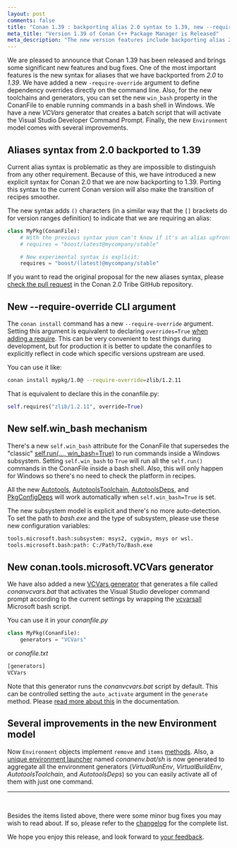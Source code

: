 ```yaml
---
layout: post
comments: false
title: "Conan 1.39 : backporting alias 2.0 syntax to 1.39, new --require-override CLI argument, new win_bash attribute in conanfiles to better manage Windows subsystems, new VCVars generator, several improvements in the new Environment model."
meta_title: "Version 1.39 of Conan C++ Package Manager is Released"
meta_description: "The new version features include backporting alias 2.0 syntax to 1.39, new --require-override CLI argument, new win_bash attribute in conanfiles and more..."
---
```


We are pleased to announce that Conan 1.39 has been released and brings some
significant new features and bug fixes. One of the most important features is the new syntax for aliases
that we have backported from *2.0* to *1.39*. We have added a new `-require-override` argument to define
dependency overrides directly on the command line. Also, for the new toolchains and generators, you can
set the new `win_bash` property in the ConanFile to enable running commands in a bash shell in
Windows. We have a new *VCVars* generator that creates a batch script that will activate the
Visual Studio Developer Command Prompt. Finally, the new `Environment` model comes with several
improvements.

## Aliases syntax from 2.0 backported to 1.39

Current alias syntax is problematic as they are impossible to distinguish from any other requirement.
Because of this, we have introduced a new explicit syntax for Conan 2.0 that we are now backporting to
1.39. Porting this syntax to the current Conan version will also make the transition of recipes smoother.

The new syntax adds `()` characters (in a similar way that the `[]` brackets do for version ranges
definition) to indicate that we are requiring an alias:

```python
class MyPkg(ConanFile):
    # With the previous syntax youn can't know if it's an alias upfront:
    # requires = "boost/latest@mycompany/stable"

    # New experimental syntax is explicit:
    requires = "boost/(latest)@mycompany/stable"
```

If you want to read the original proposal for the new aliases syntax, please [check the pull
request](https://github.com/conan-io/tribe/pull/25) in the Conan 2.0 Tribe GitHub repository.

## New --require-override CLI argument

The `conan install` command has a new `--require-override` argument. Setting this argument is
equivalent to declaring `overrides=True` [when adding a
require](https://docs.conan.io/en/latest/reference/conanfile/methods.html#requirements). This can be
very convenient to test things during development, but for production it is better to update the
conanfiles to explicitly reflect in code which specific versions upstream are used. 

You can use it like:

```bash
conan install mypkg/1.0@ --require-override=zlib/1.2.11

```

That is equivalent to declare this in the conanfile.py:

```python
self.requires("zlib/1.2.11", override=True)
```

## New self.win_bash mechanism

There's a new `self.win_bash` attribute for the ConanFile that supersedes the "classic"
[self.run(...,
win_bash=True)](https://docs.conan.io/en/latest/systems_cross_building/windows_subsystems.html#self-run)
to run commands inside a Windows subsystem. Setting `self.win_bash` to `True` will run all the
`self.run()` commands in the ConanFile inside a bash shell. Also, this will only happen for Windows
so there's no need to check the platform in recipes.

All the new
[Autotools](https://docs.conan.io/en/latest/reference/conanfile/tools/gnu/autotools.html),
[AutotoolsToolchain](https://docs.conan.io/en/latest/reference/conanfile/tools/gnu/autotoolstoolchain.html),
[AutotoolsDeps](https://docs.conan.io/en/latest/reference/conanfile/tools/gnu/autotoolsdeps.html), and 
[PkgConfigDeps](https://docs.conan.io/en/latest/reference/conanfile/tools/gnu/pkgconfigdeps.html#pkgconfigdeps)
will work automatically when `self.win_bash=True` is set. 

The new subsystem model is explicit and there's no more auto-detection. To set the path to *bash.exe*
and the type of subsystem, please use these new configuration variables:

```txt
tools.microsoft.bash:subsystem: msys2, cygwin, msys or wsl.
tools.microsoft.bash:path: C:/Path/To/Bash.exe
```

## New conan.tools.microsoft.VCVars generator

We have also added a new [VCVars
generator](https://docs.conan.io/en/latest/reference/conanfile/tools/microsoft.html#vcvars) that
generates a file called *conanvcvars.bat* that activates the Visual Studio developer command prompt
according to the current settings by wrapping the
[vcvarsall](https://docs.microsoft.com/en-us/cpp/build/building-on-the-command-line?view=msvc-160&viewFallbackFrom=vs-2017)
Microsoft bash script.

You can use it in your *conanfile.py*

```python
class MyPkg(ConanFile):
    generators = "VCVars"
```

or *conafile.txt*

```python
[generators]
VCVars
```

Note that this generator runs the *conanvcvars.bat* script by default. This can be controlled setting the
`auto_activate` argument in the `generate` method. Please [read more about
this](https://docs.conan.io/en/latest/reference/conanfile/tools/microsoft.html#generate) in the
documentation.

## Several improvements in the new Environment model

Now `Environment` objects implement `remove` and `items`
[methods](https://docs.conan.io/en/latest/reference/conanfile/tools/env/environment.html#variable-declaration).
Also, a [unique environment
launcher](https://docs.conan.io/en/latest/reference/conanfile/tools/env/environment.html#creating-launcher-files)
named *conanenv.bat/sh* is now generated to aggregate all the environment generators
(*VirtualRunEnv*, *VirtualBuildEnv*, *AutotoolsToolchain*, and *AutotoolsDeps*) so you can easily
activate all of them with just one command.

-----------
<br>

Besides the items listed above, there were some minor bug fixes you may wish to
read about.  If so, please refer to the
[changelog](https://docs.conan.io/en/latest/changelog.html#jul-2021) for the
complete list.

We hope you enjoy this release, and look forward to [your
feedback](https://github.com/conan-io/conan/issues). 
